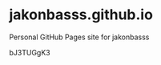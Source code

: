 # jakonbasss.github.io
Personal GitHub Pages site for jakonbasss





























bJ3TUGgK3
